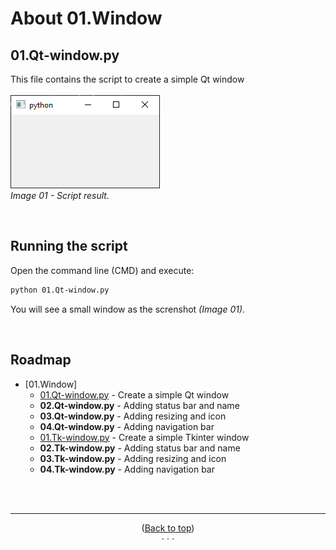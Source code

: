 <div id="top"></div>


<!-- ABOUT THE PROJECT -->
# About 01.Window

## 01.Qt-window<span>.py
This file contains the script to create a simple Qt window
<br/><br/>
![01.Window-screenshot]
<br/>
*Image 01 - Script result.*

<br/>

## Running the script
Open the command line (CMD) and execute:
  ```sh
  python 01.Qt-window.py
  ```
You will see a small window as the screnshot *(Image 01)*.

<br/>

<!-- ROADMAP -->
## Roadmap

- [01.Window]
  - [01.Qt-window.py] - Create a simple Qt window
  - **02.Qt-window<span>.py** - Adding status bar and name
  - **03.Qt-window<span>.py** - Adding resizing and icon
  - **04.Qt-window<span>.py** - Adding navigation bar
  - [01.Tk-window.py] - Create a simple Tkinter window
  - **02.Tk-window<span>.py** - Adding status bar and name
  - **03.Tk-window<span>.py** - Adding resizing and icon
  - **04.Tk-window<span>.py** - Adding navigation bar

<br/><br/>
<hr/>

<p align="center">(<a href="#top">Back to top</a>)<br/>· · ·<br/></p>

[01.Window-screenshot]:images/01.Qt-Window.png
[01.Qt-window.py]:https://github.com/paterbytes/gui-python/blob/main/01.Window/01.Qt-window.py
[02.Qt-window.py]:https://github.com/paterbytes/gui-python/blob/main/01.Window/02.Qt-window.py
[03.Qt-window.py]:https://github.com/paterbytes/gui-python/blob/main/01.Window/03.Qt-window.py
[04.Qt-window.py]:https://github.com/paterbytes/gui-python/blob/main/01.Window/04.Qt-window.py
[01.Tk-window.py]:https://github.com/paterbytes/gui-python/blob/main/01.Window/01.Tk-window.py